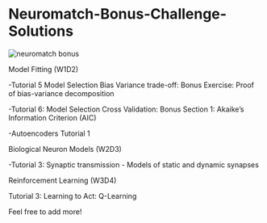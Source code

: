 # Neuromatch-Bonus-Challenge-Solutions

![neuromatch bonus](https://github.com/user-attachments/assets/99a1d91e-604a-409d-ac70-ac87b900e5d2)



Model Fitting (W1D2)


-Tutorial 5 Model Selection Bias Variance trade-off: Bonus Exercise: Proof of bias-variance decomposition


-Tutorial 6: Model Selection Cross Validation: Bonus Section 1: Akaike’s Information Criterion (AIC)


-Autoencoders Tutorial 1

Biological Neuron Models (W2D3)


-Tutorial 3: Synaptic transmission - Models of static and dynamic synapses
  

Reinforcement Learning (W3D4)

Tutorial 3: Learning to Act: Q-Learning


Feel free to add more!
